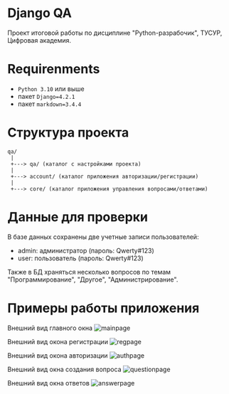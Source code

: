 # Django QA

Проект итоговой работы по дисциплине "Python-разрабочик", ТУСУР, Цифровая академия.
<!---->

# Requirenments

- `Python 3.10` или выше
- пакет `Django=4.2.1`
- пакет `markdown=3.4.4`
<!---->

# Структура проекта

```
qa/
 |
 +---> qa/ (каталог с настройками проекта)
 | 
 +---> account/ (каталог приложения авторизации/регистрации)
 |
 +---> core/ (каталог приложения управления вопросами/ответами)
```
<!---->

# Данные для проверки

В базе данных сохранены две учетные записи пользователей:
- admin: администратор (пароль: Qwerty#123)
- user: пользователь (пароль: Qwerty#123)
<!---->
Также в БД храняться несколько вопросов по темам "Программирование", "Другое", "Администрирование".
<!---->

# Примеры работы приложения

Внешний вид главного окна
![mainpage](http://url/to/img.png)

Внешний вид окона регистрации 
![regpage](http://url/to/img.png)

Внешний вид окона авторизации
![authpage](http://url/to/img.png)

Внешний вид окна создания вопроса
![questionpage](http://url/to/img.png)

Внешний вид окна ответов
![answerpage](http://url/to/img.png)
